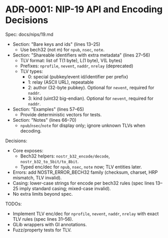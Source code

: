 # ADR-0001: NIP-19 API and Encoding Decisions

Spec: docs/nips/19.md

- Section: "Bare keys and ids" (lines 13–25)
  - Use bech32 (not m) for `npub`, `nsec`, `note`.
- Section: "Shareable identifiers with extra metadata" (lines 27–56)
  - TLV format: list of T(1 byte), L(1 byte), V(L bytes)
  - Prefixes: `nprofile`, `nevent`, `naddr`, `nrelay` (deprecated)
  - TLV types:
    - 0: special (pubkey/event id/identifier per prefix)
    - 1: relay (ASCII URL), repeatable
    - 2: author (32-byte pubkey). Optional for `nevent`, required for `naddr`.
    - 3: kind (uint32 big-endian). Optional for `nevent`, required for `naddr`.
- Section: "Examples" (lines 57–65)
  - Provide deterministic vectors for tests.
- Section: "Notes" (lines 66–70)
  - `npub`/`nsec`/`note` for display only; ignore unknown TLVs when decoding.

Decisions:
- Core exposes:
  - Bech32 helpers: `nostr_b32_encode/decode`, `nostr_b32_to_5bit/to_8bit`.
  - Typed enc/dec for `npub`, `nsec`, `note` now; TLV entities later.
- Errors: add NOSTR_ERROR_BECH32 family (checksum, charset, HRP mismatch, TLV invalid).
- Casing: lower-case strings for encode per bech32 rules (spec lines 13–25 imply standard casing; mixed-case invalid).
- No extra limits beyond spec.

TODOs:
- Implement TLV enc/dec for `nprofile`, `nevent`, `naddr`, `nrelay` with exact TLV rules (spec lines 31–56).
- GLib wrappers with GI annotations.
- Fuzz/property tests for TLV.
